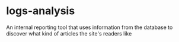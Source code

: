 # logs-analysis
An internal reporting tool that uses information from the database to discover what kind of articles the site's readers like
